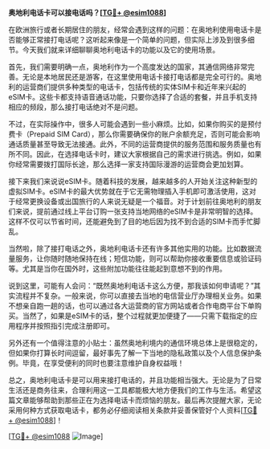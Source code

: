 **奥地利电话卡可以接电话吗？[[TG💪+ @esim1088](https://t.me/s/esim1088)]**

在欧洲旅行或者长期居住的朋友，经常会遇到这样的问题：在奥地利使用电话卡是否能够正常接打电话呢？这听起来像是一个简单的问题，但实际上涉及到很多细节。今天我们就来详细聊聊奥地利电话卡的功能以及它的使用场景。

首先，我们需要明确一点，奥地利作为一个高度发达的国家，其通信网络非常完善。无论是本地居民还是游客，在这里使用电话卡接打电话都是完全可行的。奥地利的运营商们提供多种类型的电话卡，包括传统的实体SIM卡和近年来兴起的eSIM卡。这些卡都支持语音通话功能，只要你选择了合适的套餐，并且手机支持相应的频段，那么接打电话绝对不是问题。

不过，在实际操作中，很多人可能会遇到一些小麻烦。比如，如果你购买的是预付费卡（Prepaid SIM Card），那么你需要确保你的账户余额充足，否则可能会影响通话质量甚至导致无法接通。此外，不同的运营商提供的服务范围和服务质量也有所不同。因此，在选择电话卡时，建议大家根据自己的需求进行挑选。例如，如果你经常需要拨打国际长途，那么选择一家支持国际漫游的运营商会更加划算。

接下来我们来说说eSIM卡。随着科技的发展，越来越多的人开始关注这种新型的虚拟SIM卡。eSIM卡的最大优势就在于它无需物理插入手机即可激活使用，这对于经常更换设备或出国旅行的人来说无疑是一个福音。对于计划前往奥地利的朋友们来说，提前通过线上平台订购一张支持当地网络的eSIM卡是非常明智的选择。这样不仅可以节省时间，还能避免到了目的地后因为找不到合适的SIM卡而手忙脚乱。

当然啦，除了接打电话之外，奥地利电话卡还有许多其他实用的功能。比如数据流量服务，让你随时随地保持在线；短信功能，则可以帮助你接收重要信息或验证码等。尤其是当你在国外时，这些附加功能往往能起到意想不到的作用。

说到这里，可能有人会问：“既然奥地利电话卡这么方便，那我该如何申请呢？”其实流程并不复杂。一般来说，你可以直接去当地的电信营业厅办理相关业务。如果不想亲自跑一趟的话，也可以通过各大运营商的官方网站或者合作电商平台下单购买。当然了，如果是eSIM卡的话，整个过程就更加便捷了——只需下载指定的应用程序并按照指引完成注册即可。

另外还有一个值得注意的小贴士：虽然奥地利境内的通信环境总体上是很稳定的，但如果你打算长时间逗留，最好事先了解一下当地的隐私政策以及个人信息保护条例。毕竟，在享受便利的同时也要注意维护自身权益哦！

总之，奥地利电话卡是可以用来接打电话的，并且功能相当强大。无论是为了日常生活还是商务往来，合理利用这一工具都能极大地方便我们的工作与生活。希望这篇文章能够帮助到那些正在为选择电话卡而烦恼的朋友。最后再次提醒大家，无论采用何种方式获取电话卡，都务必仔细阅读相关条款并妥善保管好个人资料[[TG💪+ @esim1088](https://t.me/s/esim1088)]！

[[TG💪+ @esim1088](https://t.me/s/esim1088) ![Image](https://i.postimg.cc/4NQfJmqS/Snipaste-2025-05-13-00-14-12.png)]